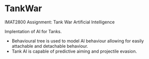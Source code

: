 # TankWar
IMAT2800 Assignment: Tank War Artificial Intelligence 

Implentation of AI for Tanks.

- Behavioural tree is used to model AI behaviour allowing for easily attachable and detachable behaviour.
- Tank AI is capable of predictive aiming and projectile evasion.
